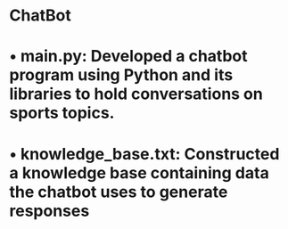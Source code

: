 # ChatBot
# • main.py: Developed a chatbot program using Python and its libraries to hold conversations on sports topics.
# •	knowledge_base.txt: Constructed a knowledge base containing data the chatbot uses to generate responses

